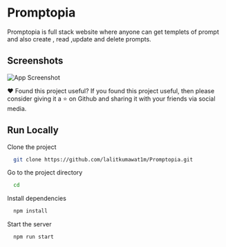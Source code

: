 
# Promptopia

Promptopia is full stack website where anyone can get templets of prompt and also create , read ,update and delete prompts.



## Screenshots

![App Screenshot](https://res.cloudinary.com/dic3o7vzw/image/upload/v1685945672/Annotation_2023-06-05_114342_wmnbbi.png)

❤️ Found this project useful? If you found this project useful, then please consider giving it a ⭐ on Github and sharing it with your friends via social media.


## Run Locally

Clone the project

```bash
  git clone https://github.com/lalitkumawat1m/Promptopia.git
```

Go to the project directory

```bash
  cd 
```

Install dependencies

```bash
  npm install
```

Start the server

```bash
  npm run start
```

